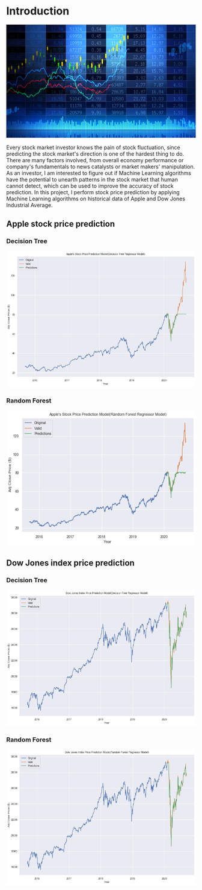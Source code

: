 # Introduction

<img src = "Stock.jpg" width = "620" height = "300">

Every stock market investor knows the pain of stock fluctuation, since predicting the stock market's direction is one of the hardest thing to do. There are many factors involved, from overall economy performance or company's fundamentals to news catalysts or market makers' manipulation. As an investor, I am interested to figure out if Machine Learning algorithms have the potential to unearth patterns in the stock market that human cannot detect, which can be used to improve the accuracy of stock prediction. In this project, I perform stock price prediction by applying Machine Learning algorithms on historical data of Apple and Dow Jones Industrial Average.


## Apple stock price prediction

### Decision Tree

<img src = "Apple Decision Tree.PNG" width = "600" height = "360">

### Random Forest

<img src = "Apple Random Forest.png" width = "600" height = "360">

## Dow Jones index price prediction

### Decision Tree

<img src = "Dow Decision Tree.png" width = "600" height = "360">

### Random Forest

<img src = "Dow Random Forest.png" width = "600" height = "360">
